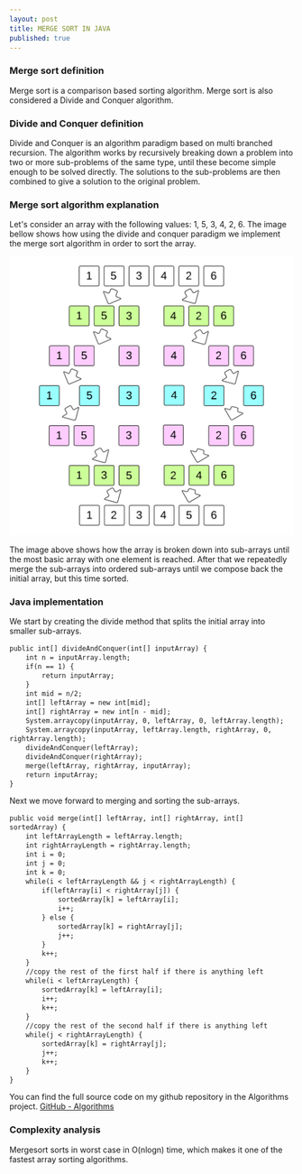 ```yaml
---
layout: post
title: MERGE SORT IN JAVA
published: true
---
```


### Merge sort definition
Merge sort is a comparison based sorting algorithm. Merge sort is also considered a Divide and Conquer algorithm.

### Divide and Conquer definition
Divide and Conquer is an algorithm paradigm based on multi branched recursion. The algorithm works by recursively breaking down a problem into two or more sub-problems of the same type, until these become simple enough to be solved directly. The solutions to the sub-problems are then combined to give a solution to the original problem.

### Merge sort algorithm explanation
Let's consider an array with the following values: 1, 5, 3, 4, 2, 6. The image bellow shows how using the divide and conquer paradigm we implement the merge sort algorithm in order to sort the array.

![Merge sort](/public/images/Divide_and_Conquer.png)

The image above shows how the array is broken down into sub-arrays until the most basic array with one element is reached. After that we repeatedly merge the sub-arrays into ordered sub-arrays until we compose back the initial array, but this time sorted.

### Java implementation
We start by creating the divide method that splits the initial array into smaller sub-arrays.

	public int[] divideAndConquer(int[] inputArray) {
    	int n = inputArray.length;
    	if(n == 1) {
      		return inputArray;
    	}
    	int mid = n/2;
    	int[] leftArray = new int[mid];
    	int[] rightArray = new int[n - mid];
    	System.arraycopy(inputArray, 0, leftArray, 0, leftArray.length);
    	System.arraycopy(inputArray, leftArray.length, rightArray, 0, rightArray.length);
    	divideAndConquer(leftArray);
    	divideAndConquer(rightArray);
    	merge(leftArray, rightArray, inputArray);
    	return inputArray;
  	}

Next we move forward to merging and sorting the sub-arrays.

	public void merge(int[] leftArray, int[] rightArray, int[] sortedArray) {
    	int leftArrayLength = leftArray.length;
    	int rightArrayLength = rightArray.length;
    	int i = 0;
    	int j = 0;
    	int k = 0;
    	while(i < leftArrayLength && j < rightArrayLength) {
      		if(leftArray[i] < rightArray[j]) {
        		sortedArray[k] = leftArray[i];
        		i++;
      		} else {
        		sortedArray[k] = rightArray[j];
        		j++;
      		}
      		k++;
    	}
        //copy the rest of the first half if there is anything left
    	while(i < leftArrayLength) {
      		sortedArray[k] = leftArray[i];
      		i++;
      		k++;
    	}
        //copy the rest of the second half if there is anything left
    	while(j < rightArrayLength) {
      		sortedArray[k] = rightArray[j];
      		j++;
      		k++;
    	}
  	}

You can find the full source code on my github repository in the Algorithms project.
<a href="https://github.com/andreivisan/Algorithms">GitHub - Algorithms</a>

### Complexity analysis
Mergesort sorts in worst case in O(nlogn) time, which makes it one of the fastest array sorting algorithms.

